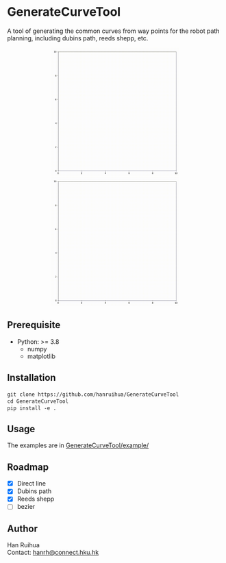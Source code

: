 # GenerateCurveTool

A tool of generating the common curves from way points for the robot path planning, including dubins path, reeds shepp, etc.

<div align=center>
<img src="example/gif/dubins.gif" width="300" height="300"/><img src="example/gif/reeds_shepp.gif" width="300" height="300"/>
</div>

## Prerequisite

- Python: >= 3.8
    - numpy  
    - matplotlib 

## Installation

```
git clone https://github.com/hanruihua/GenerateCurveTool  
cd GenerateCurveTool  
pip install -e . 
```

## Usage 

The examples are in [GenerateCurveTool/example/](https://github.com/hanruihua/GenerateCurveTool/tree/main/example)

## Roadmap

- [x] Direct line
- [x] Dubins path
- [x] Reeds shepp
- [ ] bezier 

## Author

Han Ruihua  
Contact: hanrh@connect.hku.hk

